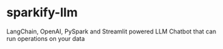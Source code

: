 # sparkify-llm
LangChain, OpenAI, PySpark and Streamlit powered LLM Chatbot that can run operations on your data
